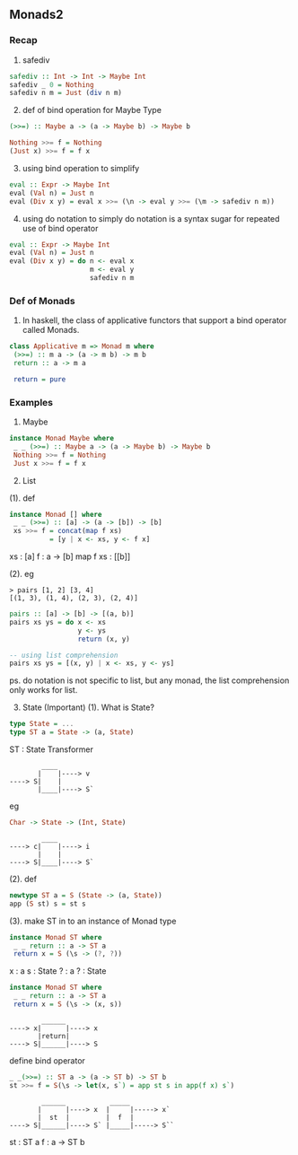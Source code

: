 ## Monads2
### Recap
1. safediv
```haskell
safediv :: Int -> Int -> Maybe Int
safediv _ 0 = Nothing
safediv n m = Just (div n m)
```

2. def of bind operation for Maybe Type
```haskell
(>>=) :: Maybe a -> (a -> Maybe b) -> Maybe b

Nothing >>= f = Nothing
(Just x) >>= f = f x
```

3. using bind operation to simplify
```haskell
eval :: Expr -> Maybe Int
eval (Val n) = Just n
eval (Div x y) = eval x >>= (\n -> eval y >>= (\m -> safediv n m))
```

4. using do notation to simply
do notation is a syntax sugar for repeated use of bind operator
```haskell
eval :: Expr -> Maybe Int
eval (Val n) = Just n
eval (Div x y) = do n <- eval x
                    m <- eval y
                    safediv n m
```

### Def of Monads
1. In haskell, the class of applicative functors that support a bind operator called Monads.
```haskell
class Applicative m => Monad m where
 (>>=) :: m a -> (a -> m b) -> m b
 return :: a -> m a

 return = pure
```

### Examples
1. Maybe
```haskell
instance Monad Maybe where
 _ _ (>>=) :: Maybe a -> (a -> Maybe b) -> Maybe b
 Nothing >>= f = Nothing
 Just x >>= f = f x
```

2. List

(1). def

```haskell
instance Monad [] where
 _ _ (>>=) :: [a] -> (a -> [b]) -> [b]
 xs >>= f = concat(map f xs)
          = [y | x <- xs, y <- f x]
```
xs : [a]
f : a -> [b]
map f xs : [[b]]

(2). eg

```
> pairs [1, 2] [3, 4]
[(1, 3), (1, 4), (2, 3), (2, 4)]
```

```haskell
pairs :: [a] -> [b] -> [(a, b)]
pairs xs ys = do x <- xs
                 y <- ys
                 return (x, y)

-- using list comprehension
pairs xs ys = [(x, y) | x <- xs, y <- ys]
```
ps. do notation is not specific to list, but any monad, the list comprehension only works for list.

3. State (Important)
(1). What is State?
```haskell
type State = ...
type ST a = State -> (a, State)
```
ST : State Transformer

```
        ____
       |    |----> v
----> S|    |
       |____|----> S`    
```
 

eg
```haskell
Char -> State -> (Int, State)
```

```
        ____
----> c|    |----> i
       |    |
----> S|____|----> S`    
```
 
(2). def

```haskell
newtype ST a = S (State -> (a, State))
app (S st) s = st s
```

(3). make ST in to an instance of Monad type


```haskell
instance Monad ST where
 _ _ return :: a -> ST a
 return x = S (\s -> (?, ?))
```

x : a
s : State
? : a
? : State

```haskell
instance Monad ST where
 _ _ return :: a -> ST a
 return x = S (\s -> (x, s))
```


```
        ______
----> x|      |----> x
       |return|
----> S|______|----> S    
```

define bind operator
```haskell
_ _(>>=) :: ST a -> (a -> ST b) -> ST b
st >>= f = S(\s -> let(x, s`) = app st s in app(f x) s`)
```

```
        ______           _____
       |      |----> x  |     |-----> x`
       |  st  |         |  f  |
----> S|______|----> S` |_____|-----> S``  
```




st : ST a
f : a -> ST b
